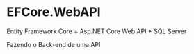 # EFCore.WebAPI
 Entity Framework Core + Asp.NET Core Web API + SQL Server

Fazendo o Back-end de uma API 
